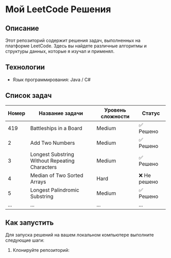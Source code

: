 # Мой LeetCode Решения

## Описание
Этот репозиторий содержит решения задач, выполненных на платформе LeetCode. Здесь вы найдете различные алгоритмы и структуры данных, которые я изучал и применял.

## Технологии
- Язык программирования: Java / C#

## Список задач

| Номер | Название задачи                              | Уровень сложности | Статус    |
|-------|----------------------------------------------|-------------------|-----------|
| 419    |  Battleships in a Board                     | Medium             | ✅ Решено | повторить  |
| 2     | Add Two Numbers                             | Medium            | ✅ Решено  |
| 3     | Longest Substring Without Repeating Characters | Medium            | ✅ Решено  |
| 4     | Median of Two Sorted Arrays                 | Hard              | ❌ Не решено |
| 5     | Longest Palindromic Substring                | Medium            | ✅ Решено  |
| ...   | ...                                          | ...               | ...       |

## Как запустить
Для запуска решений на вашем локальном компьютере выполните следующие шаги:

1. Клонируйте репозиторий:
   
